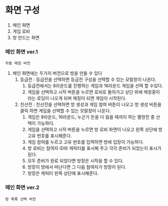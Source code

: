 # 화면 구성

1. 메인 화면
2. 게임 로비
3. 방 만드는 화면

### 메인 화면 ver.1
`자동 매칭 버전`
<ul style = "list-style-type: decimal">
<li >메인 화면에는 두가지 버전으로 방을 만들 수 있다
    <ul style = "list-style-type: decimal">    
        <li>등급전 : 등급전을 선택하면 등급전 구성을 선택할 수 있는 모랄창이 나온다.
<ul style="list-style-type: decimal">
<li>등급전에서는 8라운드를 진행하는 게임과 16라운드 게임을 선택 할 수있다.</li>
<li>게임을 선택하고 시작 버튼을 누르면 로비로 돌아가고 상단 위에 매칭중이라는 로딩이 나오게 되며 매칭이 되면 게임이 시작된다.</li>
</ul> </li>
<li>
친선전 : 친선전을 선택하면 방 생성과 게임 참여 버튼이 나오고 방 생성 버튼을 클릭 하면 게임을 선택할 수 있는 모랄창이 나온다.
<ul style="list-style-type: decimal">
<li>게임은 8라운드, 16라운드, 누군가 돈을 다 잃을 때까지 하는 멸망전 중 선택이 가능하다.</li>
<li>게임을 선택하고 시작 버튼을 누르면 방 로비 화면이 나오고 왼쪽 상단에 방 고유 번호를 표시해준다.</li>
<li>게임 참여를 누르고 고유 번호를 입력하면 방에 입장이 가능하다.</li>
<li>방 로비는 참여자 iD와 캐릭터를 표시해 주고 각각 준비가 되었는지 표시가 된다.</li>
<li>모두 준비가 완료 되었다면 방장은 시작을 할 수 있다.</li>
<li>방장이 방에서 떠난다면 그 다음 참여자가 방장이 된다.</li>
<li>방장은 캐릭터 왼쪽 상단에 표시해준다.</li>
</ul>
</li>
</ul>
</li>
</ul>

### 메인 화면 ver.2
`방 목록 선택 버전`

